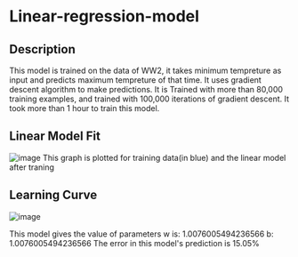 # Linear-regression-model

## Description
This model is trained on the data of WW2, it takes minimum tempreture as input and predicts maximum tempreture of that time. It uses gradient descent algorithm to make predictions. It is Trained with more than 80,000 training examples, and trained with 100,000 iterations of gradient descent. It took more than 1 hour to train this model.

## Linear Model Fit
![image](https://user-images.githubusercontent.com/108608120/225048339-5b16da26-6411-4780-b78e-117f630a5336.png)
This graph is plotted for training data(in blue) and the linear model after traning

## Learning Curve
![image](https://user-images.githubusercontent.com/108608120/225076721-bf5c0b17-5816-4d02-9618-bd2dc7078261.png)

This model gives the value of parameters w is: 1.0076005494236566 b: 1.0076005494236566
The error in this model's prediction is 15.05%




